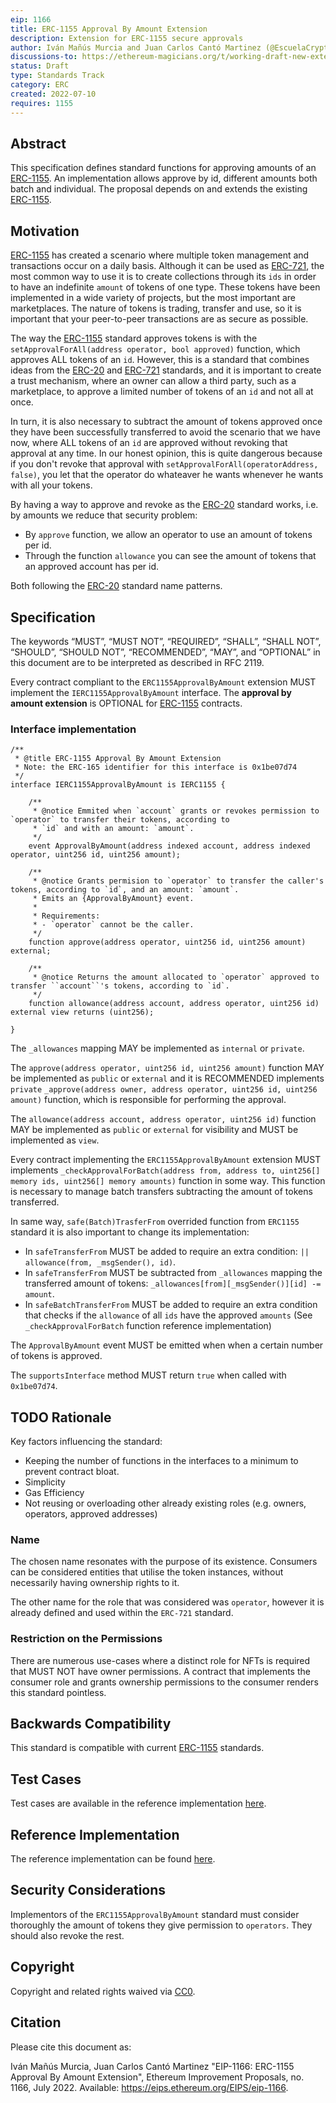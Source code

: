 ```yaml
---
eip: 1166
title: ERC-1155 Approval By Amount Extension
description: Extension for ERC-1155 secure approvals
author: Iván Mañús Murcia and Juan Carlos Cantó Martinez (@EscuelaCrypto in Telegram)
discussions-to: https://ethereum-magicians.org/t/working-draft-new-extension-for-erc1155
status: Draft
type: Standards Track
category: ERC
created: 2022-07-10
requires: 1155
---
```


## Abstract

This specification defines standard functions for approving amounts of an [ERC-1155](./eip-1155.md). An implementation allows approve by id, different amounts both batch and individual. The proposal depends on and extends the existing [ERC-1155](./eip-1155.md).

## Motivation

[ERC-1155](./eip-1155.md) has created a scenario where multiple token management and transactions occur on a daily basis. Although it can be used as [ERC-721](./eip-721.md), the most common way to use it is to create collections through its `ids` in order to have an indefinite `amount` of tokens of one type. These tokens have been implemented in a wide variety of projects, but the most important are marketplaces.
The nature of tokens is trading, transfer and use, so it is important that your peer-to-peer transactions are as secure as possible.

The way the [ERC-1155](./eip-1155.md) standard approves tokens is with the `setApprovalForAll(address operator, bool approved)` function, which approves ALL tokens of an `id`. However, this is a standard that combines ideas from the [ERC-20](./eip-20.md) and [ERC-721](./eip-721.md) standards, and it is important to create a trust mechanism, where an owner can allow a third party, such as a marketplace, to approve a limited number of tokens of an `id` and not all at once.

In turn, it is also necessary to subtract the amount of tokens approved once they have been successfully transferred to avoid the scenario that we have now, where ALL tokens of an `id` are approved without revoking that approval at any time. In our honest opinion, this is quite dangerous because if you don't revoke that approval with `setApprovalForAll(operatorAddress, false)`, you let that the operator do whateaver he wants whenever he wants with all your tokens.

By having a way to approve and revoke as the [ERC-20](./eip-20.md) standard works, i.e. by amounts we reduce that security problem:

- By `approve` function, we allow an operator to use an amount of tokens per id.
- Through the function `allowance` you can see the amount of tokens that an approved account has per id.

Both following the [ERC-20](./eip-20.md) standard name patterns.


## Specification

The keywords “MUST”, “MUST NOT”, “REQUIRED”, “SHALL”, “SHALL NOT”, “SHOULD”, “SHOULD NOT”, “RECOMMENDED”, “MAY”, and “OPTIONAL” in this document are to be interpreted as described in RFC 2119.

Every contract compliant to the `ERC1155ApprovalByAmount` extension MUST implement the `IERC1155ApprovalByAmount` interface. The **approval by amount extension** is OPTIONAL for [ERC-1155](./eip-1155.md) contracts.

### Interface implementation

```solidity
/**
 * @title ERC-1155 Approval By Amount Extension
 * Note: the ERC-165 identifier for this interface is 0x1be07d74
 */
interface IERC1155ApprovalByAmount is IERC1155 {

    /**
     * @notice Emmited when `account` grants or revokes permission to `operator` to transfer their tokens, according to
     * `id` and with an amount: `amount`.
     */
    event ApprovalByAmount(address indexed account, address indexed operator, uint256 id, uint256 amount);

    /**
     * @notice Grants permision to `operator` to transfer the caller's tokens, according to `id`, and an amount: `amount`.
     * Emits an {ApprovalByAmount} event.
     *
     * Requirements:
     * - `operator` cannot be the caller.
     */
    function approve(address operator, uint256 id, uint256 amount) external;

    /**
     * @notice Returns the amount allocated to `operator` approved to transfer ``account``'s tokens, according to `id`.
     */
    function allowance(address account, address operator, uint256 id) external view returns (uint256);
    
}
```

The `_allowances` mapping MAY be implemented as `internal` or `private`.

The `approve(address operator, uint256 id, uint256 amount)` function MAY be implemented as `public` or `external` and it is RECOMMENDED implements `private` `_approve(address owner, address operator, uint256 id, uint256 amount)` function, which is responsible for performing the approval.

The `allowance(address account, address operator, uint256 id)` function MAY be implemented as `public` or `external` for visibility and MUST be implemented as `view`.

Every contract implementing the `ERC1155ApprovalByAmount` extension MUST implements `_checkApprovalForBatch(address from, address to, uint256[] memory ids, uint256[] memory amounts)` function in some way. This function is necessary to manage
batch transfers subtracting the amount of tokens transferred.

In same way, `safe(Batch)TrasferFrom` overrided function from `ERC1155` standard it is also important to change its implementation:

- In `safeTransferFrom` MUST be added to require an extra condition: `|| allowance(from, _msgSender(), id)`.
- In `safeTransferFrom` MUST be subtracted from `_allowances` mapping the transferred amount of tokens: `_allowances[from][_msgSender()][id] -= amount`.
- In `safeBatchTransferFrom` MUST be added to require an extra condition that checks if the `allowance` of all `ids` have the approved `amounts` (See `_checkApprovalForBatch` function reference implementation)

The `ApprovalByAmount` event MUST be emitted when when a certain number of tokens is approved.

The `supportsInterface` method MUST return `true` when called with `0x1be07d74`.

## TODO Rationale

Key factors influencing the standard:

- Keeping the number of functions in the interfaces to a minimum to prevent contract bloat.
- Simplicity
- Gas Efficiency
- Not reusing or overloading other already existing roles (e.g. owners, operators, approved addresses)

### Name

The chosen name resonates with the purpose of its existence. Consumers can be considered entities that utilise the token instances, without necessarily having ownership rights to it.

The other name for the role that was considered was `operator`, however it is already defined and used within the `ERC-721` standard.

### Restriction on the Permissions

There are numerous use-cases where a distinct role for NFTs is required that MUST NOT have owner permissions. A contract that implements the consumer role and grants ownership permissions to the consumer renders this standard pointless.

## Backwards Compatibility

This standard is compatible with current [ERC-1155](./eip-1155.md) standards.

## Test Cases

Test cases are available in the reference implementation [here](../assets/eip-1166/test/erc1155approvalbyamount.js).

## Reference Implementation

The reference implementation can be found [here](../assets/eip-1166/contracts/ERC1155ApprovalByAmount.sol).

## Security Considerations

Implementors of the `ERC1155ApprovalByAmount` standard must consider thoroughly the amount of tokens they give permission to `operators`. They should also revoke the rest.

## Copyright

Copyright and related rights waived via [CC0](https://eips.ethereum.org/LICENSE).

## Citation
Please cite this document as:

Iván Mañús Murcia, Juan Carlos Cantó Martinez "EIP-1166: ERC-1155 Approval By Amount Extension", Ethereum Improvement Proposals, no. 1166, July 2022. 
Available: https://eips.ethereum.org/EIPS/eip-1166.